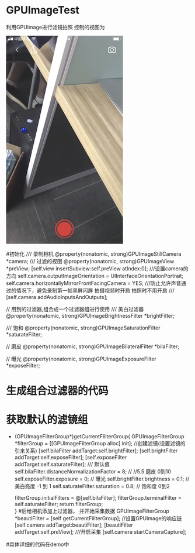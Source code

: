 # GPUImageTest
利用GPUImage进行滤镜拍照
控制的视图为

 ![image](https://github.com/xc19930909yu/GPUImageTest/blob/master/xaioguopaizhao.PNG) 

#初始化
/// 录制相机
@property(nonatomic, strong)GPUImageStillCamera *camera;
/// 过滤的视图
@property(nonatomic, strong)GPUImageView *preView;
[self.view insertSubview:self.preView atIndex:0];
///设置camera的方向
self.camera.outputImageOrientation =  UIInterfaceOrientationPortrait;
self.camera.horizontallyMirrorFrontFacingCamera = YES;
///防止允许声音通过的情况下，避免录制第一帧黑屏闪屏  拍摄视频时开启 拍照时不用开启
/// [self.camera addAudioInputsAndOutputs];

// 用到的过滤器,组合成一个过滤器组进行使用 
/// 美白过滤器
@property(nonatomic, strong)GPUImageBrightnessFilter *brightFilter;

/// 饱和
@property(nonatomic, strong)GPUImageSaturationFilter *saturateFilter;

// 磨皮
@property(nonatomic, strong)GPUImageBilateralFilter *bilaFilter;

// 曝光
@property(nonatomic, strong)GPUImageExposureFilter *exposeFilter;
# 生成组合过滤器的代码
# 获取默认的滤镜组
- (GPUImageFilterGroup*)getCurrentFillterGroup{
    GPUImageFilterGroup *filterGroup = [[GPUImageFilterGroup alloc] init];
    //创建滤镜(设置滤镜的引来关系)
    [self.bilaFilter addTarget:self.brightFilter];
    [self.brightFilter addTarget:self.exposeFilter];
    [self.exposeFilter addTarget:self.saturateFilter];
    /// 默认值
    self.bilaFilter.distanceNormalizationFactor = 8; // //5.5  磨皮 0到10
    self.exposeFilter.exposure = 0;  // 曝光
    self.brightFilter.brightness = 0.1; // 美白亮度 -1 到 1
    self.saturateFilter.saturation = 0.8;  // 饱和度 0到2
    
    filterGroup.initialFilters = @[self.bilaFilter];
    filterGroup.terminalFilter = self.saturateFilter;
    return filterGroup;  
}
#后给相机添加上过滤器， 并开始采集数据
 GPUImageFilterGroup *beautiFilter = [self
                                         getCurrentFillterGroup];
     //设置GPUImage的响应链
    [self.camera addTarget:beautiFilter];
    [beautiFilter addTarget:self.preView];
    ///开启采集
    [self.camera startCameraCapture];
    
 #具体详细的代码在demo中
